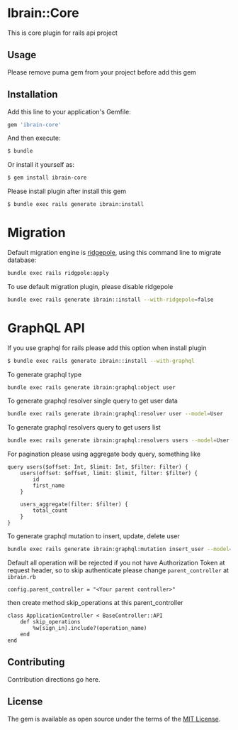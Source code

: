 # Ibrain::Core
This is core plugin for rails api project

## Usage
Please remove puma gem from your project before add this gem

## Installation
Add this line to your application's Gemfile:

```ruby
gem 'ibrain-core'
```

And then execute:
```bash
$ bundle
```

Or install it yourself as:
```bash
$ gem install ibrain-core
```

Please install plugin after install this gem
```bash
$ bundle exec rails generate ibrain:install
```
# Migration
Default migration engine is [ridgepole](https://github.com/ridgepole/ridgepole), using this command line to migrate database:
```bash
bundle exec rails ridgpole:apply
```
To use default migration plugin, please disable ridgepole
```bash
bundle exec rails generate ibrain::install --with-ridgepole=false
```
# GraphQL API
If you use graphql for rails please add this option when install plugin
```bash
$ bundle exec rails generate ibrain::install --with-graphql
```
To generate graphql type
```bash
bundle exec rails generate ibrain:graphql:object user
```
To generate graphql resolver single query to get user data
```bash
bundle exec rails generate ibrain:graphql:resolver user --model=User
```
To generate graphql resolvers query to get users list
```bash
bundle exec rails generate ibrain:graphql:resolvers users --model=User
```
For pagination please using aggregate body query, something like
```
query users($offset: Int, $limit: Int, $filter: Filter) {
	users(offset: $offset, limit: $limit, filter: $filter) {
		id
		first_name
	}

	users_aggregate(filter: $filter) {
		total_count
	}
}
```
To generate graphql mutation to insert, update, delete user
```bash
bundle exec rails generate ibrain:graphql:mutation insert_user --model=User
```

Default all operation will be rejected if you not have Authorization Token at request header, so to skip authenticate please change `parent_controller` at `ibrain.rb`
```
config.parent_controller = "<Your parent controller>"
```
then create method skip_operations at this parent_controller
```
class ApplicationController < BaseController::API
	def skip_operations
		%w[sign_in].include?(operation_name)
	end
end
```

## Contributing
Contribution directions go here.

## License
The gem is available as open source under the terms of the [MIT License](https://opensource.org/licenses/MIT).
